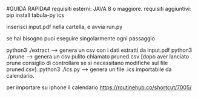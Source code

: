 #GUIDA RAPIDA#
requisiti esterni: JAVA 8 o maggiore.
requisiti aggiuntivi: pip install tabula-py ics 

inserisci input.pdf nella cartella, e avvia run.py


se hai bisogno puoi eseguire singolarmente ogni passaggio 

python3 ./extract --> genera un csv con i dati estratti da input.pdf
python3 ./prune --> genera un csv pulito chiamato pruned.csv 
[dopo aver lanciato prune consiglio di controllare se si necessitano modifiche sul file pruned.csv].
python3 ./ics.py --> genera un file .ics importabile da calendario.




per importare su iphone il calendario 
https://routinehub.co/shortcut/7005/
